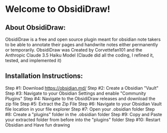 # Welcome to ObsidiDraw! 
## About ObsidiDraw:
ObsidiDraw is a free and open source plugin meant for obsidian note takers to be able to annotate their pages and handwrite notes either permanently or temporarily. 
ObsidiDraw was Created by Corvettefan101 and the Anthropic Claude 3.5 Haiku Model (Claude did all the coding, I refined it, tested, and implemented it)
## Installation Instructions:
Step #1: Download https://obsidian.md/
Step #2: Create a Obsidian "Vault"
Step #3: Navigate to your Obsidian Settings and enable "Community Plugins"
Step #4: Navigate to the ObsidiDraw releases and download the zip file
Step #5: Extract the Zip File
Step #6: Navigate to your Obsidian Vault file location in your file explorer 
Step #7: Open your .obsidian folder
Step #8: Create a "plugins" folder in the .obsidian folder
Step #9: Copy and Paste your extracted folder from before into the "plugins" folder 
Step #10: Restart Obsidian and Have fun drawing 

